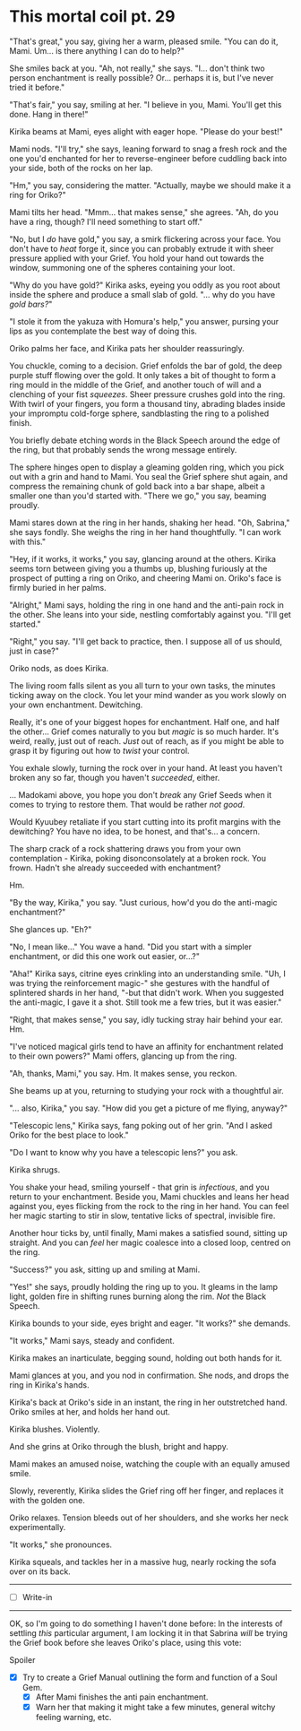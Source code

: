 # This mortal coil pt. 29

"That's great," you say, giving her a warm, pleased smile. "You can do it, Mami. Um... is there anything I can do to help?"

She smiles back at you. "Ah, not really," she says. "I... don't think two person enchantment is really possible? Or... perhaps it is, but I've never tried it before."

"That's fair," you say, smiling at her. "I believe in you, Mami. You'll get this done. Hang in there!"

Kirika beams at Mami, eyes alight with eager hope. "Please do your best!"

Mami nods. "I'll try," she says, leaning forward to snag a fresh rock and the one you'd enchanted for her to reverse-engineer before cuddling back into your side, both of the rocks on her lap.

"Hm," you say, considering the matter. "Actually, maybe we should make it a ring for Oriko?"

Mami tilts her head. "Mmm... that makes sense," she agrees. "Ah, do you have a ring, though? I'll need something to start off."

"No, but I *do* have gold," you say, a smirk flickering across your face. You don't have to *heat* forge it, since you can probably extrude it with sheer pressure applied with your Grief. You hold your hand out towards the window, summoning one of the spheres containing your loot.

"Why do you have gold?" Kirika asks, eyeing you oddly as you root about inside the sphere and produce a small slab of gold. "... why do you have *gold bars?*"

"I stole it from the yakuza with Homura's help," you answer, pursing your lips as you contemplate the best way of doing this.

Oriko palms her face, and Kirika pats her shoulder reassuringly.

You chuckle, coming to a decision. Grief enfolds the bar of gold, the deep purple stuff flowing over the gold. It only takes a bit of thought to form a ring mould in the middle of the Grief, and another touch of will and a clenching of your fist *squeezes*. Sheer pressure crushes gold into the ring. With twirl of your fingers, you form a thousand tiny, abrading blades inside your impromptu cold-forge sphere, sandblasting the ring to a polished finish.

You briefly debate etching words in the Black Speech around the edge of the ring, but that probably sends the wrong message entirely.

The sphere hinges open to display a gleaming golden ring, which you pick out with a grin and hand to Mami. You seal the Grief sphere shut again, and compress the remaining chunk of gold back into a bar shape, albeit a smaller one than you'd started with. "There we go," you say, beaming proudly.

Mami stares down at the ring in her hands, shaking her head. "Oh, Sabrina," she says fondly. She weighs the ring in her hand thoughtfully. "I can work with this."

"Hey, if it works, it works," you say, glancing around at the others. Kirika seems torn between giving you a thumbs up, blushing furiously at the prospect of putting a ring on Oriko, and cheering Mami on. Oriko's face is firmly buried in her palms.

"Alright," Mami says, holding the ring in one hand and the anti-pain rock in the other. She leans into your side, nestling comfortably against you. "I'll get started."

"Right," you say. "I'll get back to practice, then. I suppose all of us should, just in case?"

Oriko nods, as does Kirika.

The living room falls silent as you all turn to your own tasks, the minutes ticking away on the clock. You let your mind wander as you work slowly on your own enchantment. Dewitching.

Really, it's one of your biggest hopes for enchantment. Half one, and half the other... Grief comes naturally to you but *magic* is so much harder. It's weird, really, just out of reach. *Just* out of reach, as if you might be able to grasp it by figuring out how to *twist* your control.

You exhale slowly, turning the rock over in your hand. At least you haven't broken any so far, though you haven't *succeeded*, either.

... Madokami above, you hope you don't *break* any Grief Seeds when it comes to trying to restore them. That would be rather *not good*.

Would Kyuubey retaliate if you start cutting into its profit margins with the dewitching? You have no idea, to be honest, and that's... a concern.

The sharp crack of a rock shattering draws you from your own contemplation - Kirika, poking disonconsolately at a broken rock. You frown. Hadn't she already succeeded with enchantment?

Hm.

"By the way, Kirika," you say. "Just curious, how'd you do the anti-magic enchantment?"

She glances up. "Eh?"

"No, I mean like..." You wave a hand. "Did you start with a simpler enchantment, or did this one work out easier, or...?"

"Aha!" Kirika says, citrine eyes crinkling into an understanding smile. "Uh, I was trying the reinforcement magic-" she gestures with the handful of splintered shards in her hand, "-but that didn't work. When you suggested the anti-magic, I gave it a shot. Still took me a few tries, but it was easier."

"Right, that makes sense," you say, idly tucking stray hair behind your ear. Hm.

"I've noticed magical girls tend to have an affinity for enchantment related to their own powers?" Mami offers, glancing up from the ring.

"Ah, thanks, Mami," you say. Hm. It makes sense, you reckon.

She beams up at you, returning to studying your rock with a thoughtful air.

"... also, Kirika," you say. "How did you get a picture of me flying, anyway?"

"Telescopic lens," Kirika says, fang poking out of her grin. "And I asked Oriko for the best place to look."

"Do I want to know why you have a telescopic lens?" you ask.

Kirika shrugs.

You shake your head, smiling yourself - that grin is *infectious*, and you return to your enchantment. Beside you, Mami chuckles and leans her head against you, eyes flicking from the rock to the ring in her hand. You can feel her magic starting to stir in slow, tentative licks of spectral, invisible fire.

Another hour ticks by, until finally, Mami makes a satisfied sound, sitting up straight. And you can *feel* her magic coalesce into a closed loop, centred on the ring.

"Success?" you ask, sitting up and smiling at Mami.

"Yes!" she says, proudly holding the ring up to you. It gleams in the lamp light, golden fire in shifting runes burning along the rim. *Not* the Black Speech.

Kirika bounds to your side, eyes bright and eager. "It works?" she demands.

"It works," Mami says, steady and confident.

Kirika makes an inarticulate, begging sound, holding out both hands for it.

Mami glances at you, and you nod in confirmation. She nods, and drops the ring in Kirika's hands.

Kirika's back at Oriko's side in an instant, the ring in her outstretched hand. Oriko smiles at her, and holds her hand out.

Kirika blushes. Violently.

And she grins at Oriko through the blush, bright and happy.

Mami makes an amused noise, watching the couple with an equally amused smile.

Slowly, reverently, Kirika slides the Grief ring off her finger, and replaces it with the golden one.

Oriko relaxes. Tension bleeds out of her shoulders, and she works her neck experimentally.

"It works," she pronounces.

Kirika squeals, and tackles her in a massive hug, nearly rocking the sofa over on its back.

---

- [ ] Write-in

---

OK, so I'm going to do something I haven't done before: In the interests of settling *this* particular argument, I am locking it in that Sabrina *will* be trying the Grief book before she leaves Oriko's place, using this vote:

Spoiler

- [x] Try to create a Grief Manual outlining the form and function of a Soul Gem.
    - [x] After Mami finishes the anti pain enchantment.
    - [x] Warn her that making it might take a few minutes, general witchy feeling warning, etc.
